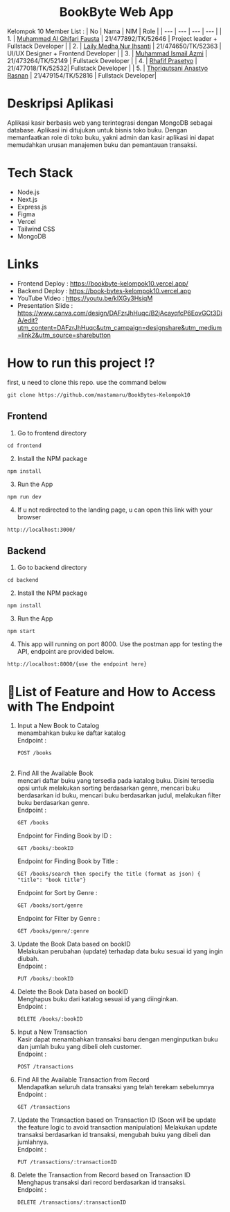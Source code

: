 <h1 align="center">
  BookByte Web App
</h1>

Kelompok 10 Member List :
| No | Nama | NIM | Role |
| --- | --- | --- | --- |
| 1. | [Muhammad Al Ghifari Fausta](https://github.com/mastamaru) | 21/477892/TK/52646 | Project leader + Fullstack Developer | 
| 2. | [Laily Medha Nur Ihsanti](https://github.com/lilypon246) | 21/474650/TK/52363 | UI/UX Designer + Frontend Developer |
| 3. | [Muhammad Ismail Azmi](https://github.com/mailbau) | 21/473264/TK/52149 | Fullstack Developer |
| 4. | [Rhafif Prasetyo](https://github.com/rhafif-p) | 21/477018/TK/52532| Fullstack Developer |
| 5. | [Thoriqutsani Anastyo Rasnan](https://github.com/goodguythor) | 21/479154/TK/52816 | Fullstack Developer|

# Deskripsi Aplikasi
Aplikasi kasir berbasis web yang terintegrasi dengan MongoDB sebagai database. Aplikasi ini ditujukan untuk bisnis toko buku. Dengan memanfaatkan role di toko buku, yakni admin dan kasir aplikasi ini dapat memudahkan urusan manajemen buku dan pemantauan transaksi.

# Tech Stack
- Node.js
- Next.js
- Express.js
- Figma
- Vercel
- Tailwind CSS
- MongoDB
  
# Links
- Frontend Deploy    : https://bookbyte-kelompok10.vercel.app/
- Backend Deploy     : https://book-bytes-kelompok10.vercel.app
- YouTube Video      : https://youtu.be/kIXGy3HsiqM
- Presentation Slide : https://www.canva.com/design/DAFzrJhHuqc/B2jAcayqfcP6EovGCt3DiA/edit?utm_content=DAFzrJhHuqc&utm_campaign=designshare&utm_medium=link2&utm_source=sharebutton

# How to run this project ⁉️
first, u need to clone this repo. use the command below
  `````
  git clone https://github.com/mastamaru/BookBytes-Kelompok10
  `````
## Frontend
1. Go to frontend directory
````
cd frontend
````
2. Install the NPM package

````
npm install
````
3. Run the App

````
npm run dev
````
4. If u not redirected to the landing page, u can open this link with your browser

````
http://localhost:3000/
````
## Backend
1. Go to backend directory
````
cd backend
````
2. Install the NPM package
````
npm install
````
3. Run the App
````
npm start
````
4. This app will running on port 8000. Use the postman app for testing the API, endpoint are provided below.
````
http://localhost:8000/{use the endpoint here}
````
# 📝List of Feature and How to Access with The Endpoint
1. Input a New Book to Catalog <br>
   menambahkan buku ke daftar katalog<br>
   Endpoint : <br>
   ``````
   POST /books
   ``````
   <br>
3. Find All the Available Book <br>
   mencari daftar buku yang tersedia pada katalog buku. Disini tersedia opsi untuk melakukan sorting berdasarkan genre, mencari buku berdasarkan id buku, mencari buku berdasarkan judul, melakukan filter buku berdasarkan genre. <br>
   Endpoint : <br>
   ``````````
   GET /books
   ``````````
   Endpoint for Finding Book by ID :<br>
   ``````````
   GET /books/:bookID
   ``````````
   Endpoint for Finding Book by Title :<br>
   ``````````
   GET /books/search then specify the title (format as json) { "title": "book title"}
   ``````````
   Endpoint for Sort by Genre :<br>
   ``````````
   GET /books/sort/genre
   ``````````
   Endpoint for Filter by Genre :<br>
   ``````````
   GET /books/genre/:genre
   ``````````
5. Update the Book Data based on bookID<br>
   Melakukan perubahan (update) terhadap data buku sesuai id yang ingin diubah.<br>
   Endpoint :<br>
   ``````````
   PUT /books/:bookID
   ``````````
6. Delete the Book Data based on bookID<br>
   Menghapus buku dari katalog sesuai id yang diinginkan.<br>
   Endpoint :<br>
   ``````````
   DELETE /books/:bookID
   ``````````
8. Input a New Transaction <br>
   Kasir dapat menambahkan transaksi baru dengan menginputkan buku dan jumlah buku yang dibeli oleh customer. <br>
   Endpoint :
   ``````````
   POST /transactions
   ``````````
9. Find All the Available Transaction from Record <br>
   Mendapatkan seluruh data transaksi yang telah terekam sebelumnya <br>
   Endpoint :<br>
   ``````````
   GET /transactions
   ``````````
10. Update the Transaction based on Transaction ID (Soon will be update the feature logic to avoid transaction manipulation)
    Melakukan update transaksi berdasarkan id transaksi, mengubah buku yang dibeli dan jumlahnya.<br>
    Endpoint :
    ``````````
    PUT /transactions/:transactionID
    ``````````
12. Delete the Transaction from Record based on Transaction ID
    Menghapus transaksi dari record berdasarkan id transaksi.<br>
    Endpoint :<br>
    ``````````
    DELETE /transactions/:transactionID
    ``````````
